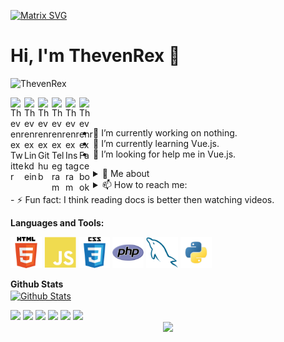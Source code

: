 
[![Matrix SVG](https://raw.githubusercontent.com/ThevenRexOff/ThevenRexOff/main/matrix.svg)](https://www.youtube.com/watch?v=SDkAGkd4NLc)

# Hi, I'm ThevenRex :chicken:

<p align="left"> <img src="https://komarev.com/ghpvc/?username=ThevenRex&color=brightgreen&style=flat" alt="ThevenRex" /> </p>

<a href="https://twitter.com/ThevenRex">
  <img align="left" alt="Thevenrex Twitter" width="22px" src="https://cdn.jsdelivr.net/npm/simple-icons@v3/icons/twitter.svg" />
</a>
<a href="https://www.linkedin.com/in/theven-rex-7a822822b/">
  <img align="left" alt="Thevenrex Linkdein" width="22px" src="https://cdn.jsdelivr.net/npm/simple-icons@v3/icons/linkedin.svg" />
</a>
<a href="https://github.com/ThevenRexOff">
  <img align="left" alt="Thevenrex Github" width="22px" src="https://cdn.jsdelivr.net/npm/simple-icons@v3/icons/github.svg" />
</a>
<a href="https://t.me/ThevenRex_tu_papi">
  <img align="left" alt="Thevenrex Telegram" width="22px" src="https://cdn.jsdelivr.net/npm/simple-icons@v3/icons/telegram.svg" />
</a>
<a href="https://www.instagram.com/thevenrex_oficial/">
  <img align="left" alt="Thevenrex Instagram" width="22px" src="https://cdn.jsdelivr.net/npm/simple-icons@v3/icons/instagram.svg" />
</a>
<a href="https://www.facebook.com/theven.rex">
  <img align="left" alt="Thevenrex Facebook" width="22px" src="https://cdn.jsdelivr.net/npm/simple-icons@v3/icons/facebook.svg" />
</a>

<br/>
<br/>

 - 🔭 I’m currently working on nothing.
 - 🌱 I’m currently learning Vue.js.
 - 🤔 I’m looking for help me in Vue.js.
<details>
<summary> 💬 Me about </summary>
 - ETHICAL HACKING <br>
 - CARDING<br>
 - BINNING<br>
 - ACCOUNT CRACKING<br>
 - WEB SCRAPPING<br>
 - GFX DESIGNING<br>
<summary>- 👨‍💻 Programming Languages </summary>
 - FROND END(JR)<br>
 - PYTHON (Moderate)<br>
 - PHP (Moderate)<br>
 - MYSQL (Moderate)<br>
</details>

<details>
<summary> 📫 How to reach me: </summary>
- <a href="https://t.me/ThevenRex_tu_papi" target = "_blank"><img height="20"  alt="Thevenrex Telegram" width="22px" src="https://cdn.jsdelivr.net/npm/simple-icons@v3/icons/telegram.svg"></img> Telegram</a><br>
- <a href="https://instagram.com/thevenrex_oficial" target = "_blank"><img height="20"  alt="Thevenrex Instagram" width="22px" src="https://cdn.jsdelivr.net/npm/simple-icons@v3/icons/instagram.svg"></img> Instagram</a> <br>
- <a href="https://github.com/ThevenRexOff" target = "_blank"><img height="20"  alt="Thevenrex Github" width="22px" src="https://cdn.jsdelivr.net/npm/simple-icons@v3/icons/github.svg"></img> Github</a> <br>
 </details>
- ⚡ Fun fact: I think reading docs is better then watching videos.


**Languages and Tools:**  

<code><img width="10%" alt="html" src="https://raw.githubusercontent.com/github/explore/80688e429a7d4ef2fca1e82350fe8e3517d3494d/topics/html/html.png"></code>
<code><img width="10%" alt="js" src="https://raw.githubusercontent.com/devicons/devicon/master/icons/javascript/javascript-plain.svg"></code>
<code><img width="10%" alt="css" src="https://raw.githubusercontent.com/github/explore/80688e429a7d4ef2fca1e82350fe8e3517d3494d/topics/css/css.png"></code>
<code><img width="10%" alt="php" src="https://raw.githubusercontent.com/github/explore/80688e429a7d4ef2fca1e82350fe8e3517d3494d/topics/php/php.png"></code>
<code><img width="10%" alt="mysql" src="https://raw.githubusercontent.com/devicons/devicon/master/icons/mysql/mysql-original.svg"></code>
<code><img width="10%" alt="python" src="https://raw.githubusercontent.com/github/explore/80688e429a7d4ef2fca1e82350fe8e3517d3494d/topics/python/python.png"></code>

**Github Stats**  
<a href="https://github.com/ThevenRexOff">
  <img align="center" src="https://github-readme-stats.vercel.app/api?username=ThevenRexOff&count_private=true&show_icons=true&theme=radical&hide_title=true&include_all_commits&show_owner=true" alt="Github Stats"/>
</a>


<div> 
  <a href="https://instagram.com/thevenrex_oficial" target="_blank"><img src="https://img.shields.io/badge/-Instagram-%23E4405F?style=for-the-badge&logo=instagram&logoColor=white" target="_blank"></a>
  <a href="mailto:thevenrexoficial@gmail.com"><img src="https://img.shields.io/badge/-Gmail-%23333?style=for-the-badge&logo=gmail&logoColor=white" target="_blank"></a>
  <a href="https://t.me/ThevenRex_tu_papi" target="_blank"><img src="https://img.shields.io/badge/Telegram-2CA5E0?style=for-the-badge&logo=telegram&logoColor=white"></a>
  <a href="mailto:mailto:ThevenRex@protonmail.com" target="_blank"><img src="https://img.shields.io/badge/ProtonMail-8B89CC?style=for-the-badge&logo=protonmail&logoColor=white"></a> 
  <a href="https://www.facebook.com/theven.rex" target="_blank"><img src="https://img.shields.io/badge/Facebook-1877F2?style=for-the-badge&logo=facebook&logoColor=white"></a>
  <a href="https://www.tiktok.com/@thevenrex" target="_blank"><img src="https://img.shields.io/badge/TikTok-000000?style=for-the-badge&logo=tiktok&logoColor=white"></a>
</div>

<div align="center">

<img src="https://github.com/ThevenRexOff/ThevenRexOff/blob/main/preview.gif" width="350" />

</div>
